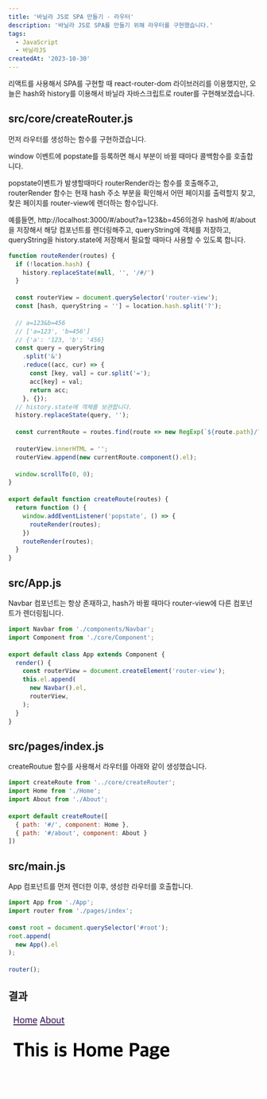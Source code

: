 ```yaml
---
title: '바닐라 JS로 SPA 만들기 - 라우터'
description: '바닐라 JS로 SPA를 만들기 위해 라우터를 구현했습니다.'
tags:
  - JavaScript
  - 바닐라JS
createdAt: '2023-10-30'
---
```


리액트를 사용해서 SPA를 구현할 때 react-router-dom 라이브러리를 이용했지만, 오늘은 hash와 history를 이용해서 바닐라 자바스크립트로 router를 구현해보겠습니다.

## src/core/createRouter.js

먼저 라우터를 생성하는 함수를 구현하겠습니다.

window 이벤트에 popstate를 등록하면 해시 부분이 바뀔 때마다 콜백함수를 호출합니다.

popstate이벤트가 발생할때마다 routerRender라는 함수를 호출해주고, routerRender 함수는 현재 hash 주소 부분을 확인해서 어떤 페이지를 출력할지 찾고, 찾은 페이지를 router-view에 렌더하는 함수입니다.

예를들면, http://localhost:3000/#/about?a=123&b=456의경우 hash에 #/about을 저장해서 해당 컴포넌트를 렌더링해주고, queryString에 객체를 저장하고, queryString을 history.state에 저장해서 필요할 때마다 사용할 수 있도록 합니다.

```js
function routeRender(routes) {
  if (!location.hash) {
    history.replaceState(null, '', '/#/')
  }

  const routerView = document.querySelector('router-view');
  const [hash, queryString = ''] = location.hash.split('?');

  // a=123&b=456
  // ['a=123', 'b=456']
  // {'a': '123, 'b': '456}
  const query = queryString
    .split('&')
    .reduce((acc, cur) => {
      const [key, val] = cur.split('=');
      acc[key] = val;
      return acc;
    }, {});
  // history.state에 객체를 보관합니다.
  history.replaceState(query, '');

  const currentRoute = routes.find(route => new RegExp(`${route.path}/?$`).test(hash));

  routerView.innerHTML = '';
  routerView.append(new currentRoute.component().el);

  window.scrollTo(0, 0);
}

export default function createRoute(routes) {
  return function () {
    window.addEventListener('popstate', () => {
      routeRender(routes);
    })
    routeRender(routes);
  }
}
```

## src/App.js

Navbar 컴포넌트는 항상 존재하고, hash가 바뀔 때마다 router-view에 다른 컴포넌트가 렌더링됩니다.

```js
import Navbar from './components/Navbar';
import Component from './core/Component';

export default class App extends Component {
  render() {
    const routerView = document.createElement('router-view');
    this.el.append(
      new Navbar().el,
      routerView,
    );
  }
}
```

## src/pages/index.js

createRoutue 함수를 사용해서 라우터를 아래와 같이 생성했습니다.

```js
import createRoute from '../core/createRouter';
import Home from './Home';
import About from './About';

export default createRoute([
  { path: '#/', component: Home },
  { path: '#/about', component: About }
])
```

## src/main.js

App 컴포넌트를 먼저 렌더한 이후, 생성한 라우터를 호출합니다.

```js
import App from './App';
import router from './pages/index';

const root = document.querySelector('#root');
root.append(
  new App().el
);

router();
```

## 결과

![라우터](https://raw.githubusercontent.com/jinnkimm7/jin-blog/d5a75e528942745c171863db3f6d0a9d345b1ffc/public/images/vanilla-js/router/router.gif)